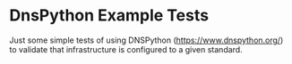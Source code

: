 # DnsPython Example Tests

Just some simple tests of using DNSPython (https://www.dnspython.org/) to validate that infrastructure is configured to a given standard.
